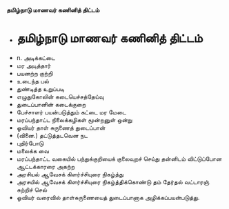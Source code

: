 **தமிழ்நாடு மாணவர் கணினித் திட்டம்**
- # தமிழ்நாடு மாணவர் கணினித் திட்டம்
- n. அடிக்கட்டை
- மர அடித்தார்
- பயனற்ற குற்றி
- உடைந்த பல்
- துண்டித்த உறுப்படி
- எழுதுகோலின் கடையெச்சத்தேய்வு
- துடைப்பானின் கடைக்குறை
- பேச்சாளர் பயன்படுத்தும் கட்டை மர மேடை
- மரப்பந்தாட்ட நிலைக்கழிகள்  மூன்றனுள் ஒன்று
- ஓவியர் தாள் சுருணைத் துடைப்பான்
- (வினை.)  தட்டுத்தடவென நட
- புதிர்போடு
- மலைக்க வை
- மரப்பந்தாட்ட வகையில் பந்துக்குறியைக் குலைவுறச் செய்து தன்னிடம் விட்டுப்போன ஆட்டக்காரரை அகற்ற
- அரசியல் ஆவேசக் கிளர்ச்சியுரை நிகழ்த்து
- அரசயில் ஆவேசக் கிளர்ச்சியுரை நிகழ்த்திக்கொண்டு தம் தேர்தல் வட்டாரஞ் சுற்றிச் செல்
- ஓவியர் வரைவில் தாள்சுருணையைத் துடைப்பானாக அழிக்கப்பயன்படுத்து.


